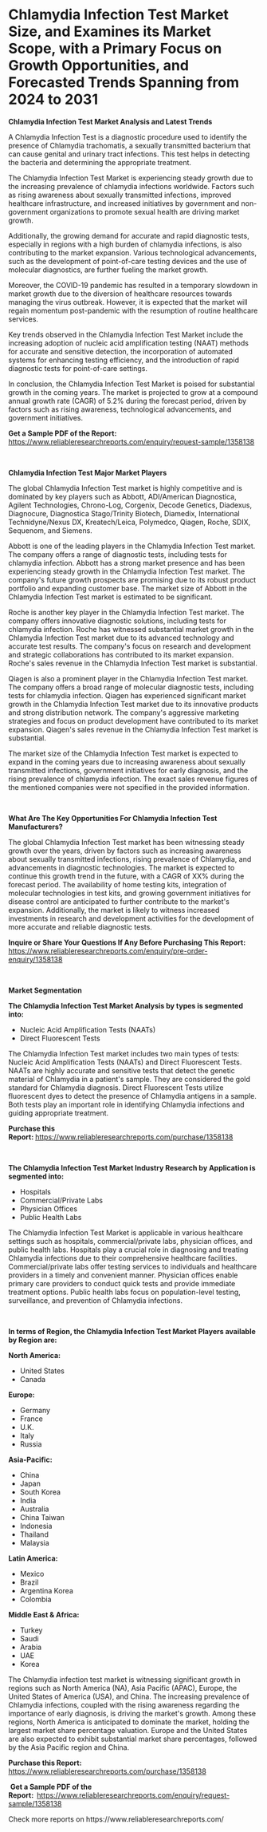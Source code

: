 <p><h1>Chlamydia Infection Test Market Size, and Examines its Market Scope, with a Primary Focus on Growth Opportunities, and Forecasted Trends Spanning from 2024 to 2031</h1></p><p><strong>Chlamydia Infection Test Market Analysis and Latest Trends</strong></p>
<p><p>A Chlamydia Infection Test is a diagnostic procedure used to identify the presence of Chlamydia trachomatis, a sexually transmitted bacterium that can cause genital and urinary tract infections. This test helps in detecting the bacteria and determining the appropriate treatment. </p><p>The Chlamydia Infection Test Market is experiencing steady growth due to the increasing prevalence of chlamydia infections worldwide. Factors such as rising awareness about sexually transmitted infections, improved healthcare infrastructure, and increased initiatives by government and non-government organizations to promote sexual health are driving market growth.</p><p>Additionally, the growing demand for accurate and rapid diagnostic tests, especially in regions with a high burden of chlamydia infections, is also contributing to the market expansion. Various technological advancements, such as the development of point-of-care testing devices and the use of molecular diagnostics, are further fueling the market growth.</p><p>Moreover, the COVID-19 pandemic has resulted in a temporary slowdown in market growth due to the diversion of healthcare resources towards managing the virus outbreak. However, it is expected that the market will regain momentum post-pandemic with the resumption of routine healthcare services.</p><p>Key trends observed in the Chlamydia Infection Test Market include the increasing adoption of nucleic acid amplification testing (NAAT) methods for accurate and sensitive detection, the incorporation of automated systems for enhancing testing efficiency, and the introduction of rapid diagnostic tests for point-of-care settings.</p><p>In conclusion, the Chlamydia Infection Test Market is poised for substantial growth in the coming years. The market is projected to grow at a compound annual growth rate (CAGR) of 5.2% during the forecast period, driven by factors such as rising awareness, technological advancements, and government initiatives.</p></p>
<p><strong>Get a Sample PDF of the Report:&nbsp;</strong> <a href="https://www.reliableresearchreports.com/enquiry/request-sample/1358138">https://www.reliableresearchreports.com/enquiry/request-sample/1358138</a></p>
<p>&nbsp;</p>
<p><strong>Chlamydia Infection Test Major Market Players</strong></p>
<p><p>The global Chlamydia Infection Test market is highly competitive and is dominated by key players such as Abbott, ADI/American Diagnostica, Agilent Technologies, Chrono-Log, Corgenix, Decode Genetics, Diadexus, Diagnocure, Diagnostica Stago/Trinity Biotech, Diamedix, International Technidyne/Nexus DX, Kreatech/Leica, Polymedco, Qiagen, Roche, SDIX, Sequenom, and Siemens.</p><p>Abbott is one of the leading players in the Chlamydia Infection Test market. The company offers a range of diagnostic tests, including tests for chlamydia infection. Abbott has a strong market presence and has been experiencing steady growth in the Chlamydia Infection Test market. The company's future growth prospects are promising due to its robust product portfolio and expanding customer base. The market size of Abbott in the Chlamydia Infection Test market is estimated to be significant.</p><p>Roche is another key player in the Chlamydia Infection Test market. The company offers innovative diagnostic solutions, including tests for chlamydia infection. Roche has witnessed substantial market growth in the Chlamydia Infection Test market due to its advanced technology and accurate test results. The company's focus on research and development and strategic collaborations has contributed to its market expansion. Roche's sales revenue in the Chlamydia Infection Test market is substantial.</p><p>Qiagen is also a prominent player in the Chlamydia Infection Test market. The company offers a broad range of molecular diagnostic tests, including tests for chlamydia infection. Qiagen has experienced significant market growth in the Chlamydia Infection Test market due to its innovative products and strong distribution network. The company's aggressive marketing strategies and focus on product development have contributed to its market expansion. Qiagen's sales revenue in the Chlamydia Infection Test market is substantial.</p><p>The market size of the Chlamydia Infection Test market is expected to expand in the coming years due to increasing awareness about sexually transmitted infections, government initiatives for early diagnosis, and the rising prevalence of chlamydia infection. The exact sales revenue figures of the mentioned companies were not specified in the provided information.</p></p>
<p>&nbsp;</p>
<p><strong>What Are The Key Opportunities For Chlamydia Infection Test Manufacturers?</strong></p>
<p><p>The global Chlamydia Infection Test market has been witnessing steady growth over the years, driven by factors such as increasing awareness about sexually transmitted infections, rising prevalence of Chlamydia, and advancements in diagnostic technologies. The market is expected to continue this growth trend in the future, with a CAGR of XX% during the forecast period. The availability of home testing kits, integration of molecular technologies in test kits, and growing government initiatives for disease control are anticipated to further contribute to the market's expansion. Additionally, the market is likely to witness increased investments in research and development activities for the development of more accurate and reliable diagnostic tests.</p></p>
<p><strong>Inquire or Share Your Questions If Any Before Purchasing This Report:</strong> <a href="https://www.reliableresearchreports.com/enquiry/pre-order-enquiry/1358138">https://www.reliableresearchreports.com/enquiry/pre-order-enquiry/1358138</a></p>
<p>&nbsp;</p>
<p><strong>Market Segmentation</strong></p>
<p><strong>The Chlamydia Infection Test Market Analysis by types is segmented into:</strong></p>
<p><ul><li>Nucleic Acid Amplification Tests (NAATs)</li><li>Direct Fluorescent Tests</li></ul></p>
<p><p>The Chlamydia Infection Test market includes two main types of tests: Nucleic Acid Amplification Tests (NAATs) and Direct Fluorescent Tests. NAATs are highly accurate and sensitive tests that detect the genetic material of Chlamydia in a patient's sample. They are considered the gold standard for Chlamydia diagnosis. Direct Fluorescent Tests utilize fluorescent dyes to detect the presence of Chlamydia antigens in a sample. Both tests play an important role in identifying Chlamydia infections and guiding appropriate treatment.</p></p>
<p><strong>Purchase this Report:&nbsp;</strong><a href="https://www.reliableresearchreports.com/purchase/1358138">https://www.reliableresearchreports.com/purchase/1358138</a></p>
<p>&nbsp;</p>
<p><strong>The Chlamydia Infection Test Market Industry Research by Application is segmented into:</strong></p>
<p><ul><li>Hospitals</li><li>Commercial/Private Labs</li><li>Physician Offices</li><li>Public Health Labs</li></ul></p>
<p><p>The Chlamydia Infection Test Market is applicable in various healthcare settings such as hospitals, commercial/private labs, physician offices, and public health labs. Hospitals play a crucial role in diagnosing and treating Chlamydia infections due to their comprehensive healthcare facilities. Commercial/private labs offer testing services to individuals and healthcare providers in a timely and convenient manner. Physician offices enable primary care providers to conduct quick tests and provide immediate treatment options. Public health labs focus on population-level testing, surveillance, and prevention of Chlamydia infections.</p></p>
<p>&nbsp;</p>
<p><strong>In terms of Region, the Chlamydia Infection Test Market Players available by Region are:</strong></p>
<p>
    <p> <strong> North America: </strong>
        <ul>
            <li>United States</li>
            <li>Canada</li>
        </ul>
        </p> 
    <p> <strong> Europe: </strong>
        <ul>
            <li>Germany</li>
            <li>France</li>
            <li>U.K.</li>
            <li>Italy</li>
            <li>Russia</li>
        </ul>
        </p> 
    <p> <strong> Asia-Pacific: </strong>
        <ul>
            <li>China</li>
            <li>Japan</li>
            <li>South Korea</li>
            <li>India</li>
            <li>Australia</li>
            <li>China Taiwan</li>
            <li>Indonesia</li>
            <li>Thailand</li>
            <li>Malaysia</li>
        </ul>
        </p> 
    <p> <strong> Latin America: </strong>
        <ul>
            <li>Mexico</li>
            <li>Brazil</li>
            <li>Argentina Korea</li>
            <li>Colombia</li>
        </ul>
        </p> 
    <p> <strong> Middle East & Africa: </strong>
        <ul>
            <li>Turkey</li>
            <li>Saudi</li>
            <li>Arabia</li>
            <li>UAE</li>
            <li>Korea</li>
        </ul>
    </p>
    </p>
<p><p>The Chlamydia infection test market is witnessing significant growth in regions such as North America (NA), Asia Pacific (APAC), Europe, the United States of America (USA), and China. The increasing prevalence of Chlamydia infections, coupled with the rising awareness regarding the importance of early diagnosis, is driving the market's growth. Among these regions, North America is anticipated to dominate the market, holding the largest market share percentage valuation. Europe and the United States are also expected to exhibit substantial market share percentages, followed by the Asia Pacific region and China.</p></p>
<p><strong>Purchase this Report: </strong><a href="https://www.reliableresearchreports.com/purchase/1358138">https://www.reliableresearchreports.com/purchase/1358138</a></p>
<p>&nbsp;<strong>Get a Sample PDF of the Report:&nbsp;&nbsp;</strong><a href="https://www.reliableresearchreports.com/enquiry/request-sample/1358138">https://www.reliableresearchreports.com/enquiry/request-sample/1358138</a></p>
<p><strong></strong></p>
<p>Check more reports on https://www.reliableresearchreports.com/</p>